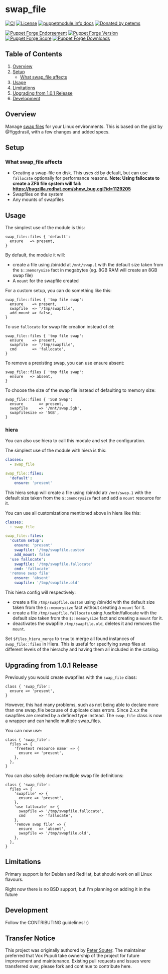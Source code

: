 # swap_file

[![CI](https://github.com/voxpupuli/puppet-swap_file/actions/workflows/ci.yml/badge.svg)](https://github.com/voxpupuli/puppet-swap_file/actions/workflows/ci.yml)
[![License](https://img.shields.io/github/license/voxpupuli/puppet-swap_file.svg)](https://github.com/voxpupuli/puppet-swap_file/blob/main/LICENSE)
[![puppetmodule.info docs](https://www.puppetmodule.info/images/badge.png)](https://www.puppetmodule.info/m/puppet-swap_files)
[![Donated by petems](https://img.shields.io/badge/donated%20by-petems-fb7047.svg)](#transfer-notice)

[![Puppet Forge Endorsement](https://img.shields.io/puppetforge/e/puppet/swap_file.svg)](https://forge.puppetlabs.com/puppet/swap_file)
[![Puppet Forge Version](https://img.shields.io/puppetforge/v/puppet/swap_file.svg)](https://forge.puppetlabs.com/puppet/swap_file)
[![Puppet Forge Score](https://img.shields.io/puppetforge/f/puppet/swap_file.svg)](https://forge.puppetlabs.com/puppet/swap_file)
[![Puppet Forge Downloads](https://img.shields.io/puppetforge/dt/puppet/swap_file.svg)](https://forge.puppetlabs.com/puppet/swap_file)

## Table of Contents

1. [Overview](#overview)
1. [Setup](#setup)
    * [What swap_file affects](#what-swap_file-affects)
1. [Usage](#usage)
1. [Limitations](#limitations)
1. [Upgrading from 1.0.1 Release](#upgrading-from-101-release)
1. [Development](#development)

## Overview

Manage [swap files](http://en.wikipedia.org/wiki/Paging) for your Linux environments. This is based on the gist by @Yggdrasil, with a few changes and added specs.

## Setup

### What swap_file affects

* Creating a swap-file on disk. This uses `dd` by default, but can use `fallocate` optionally for performance reasons.
**Note: Using fallocate to create a ZFS file system will fail: <https://bugzilla.redhat.com/show_bug.cgi?id=1129205>**
* Swapfiles on the system
* Any mounts of swapfiles

## Usage

The simplest use of the module is this:

```puppet
swap_file::files { 'default':
  ensure   => present,
}
```

By default, the module it will:

* create a file using /bin/dd at `/mnt/swap.1` with the default size taken from the `$::memorysize` fact in megabytes (eg. 8GB RAM will create an 8GB swap file)
* A `mount` for the swapfile created

For a custom setup, you can do something like this:

```puppet
swap_file::files { 'tmp file swap':
  ensure    => present,
  swapfile  => '/tmp/swapfile',
  add_mount => false,
}
```

To use `fallocate` for swap file creation instead of `dd`:

```puppet
swap_file::files { 'tmp file swap':
  ensure    => present,
  swapfile  => '/tmp/swapfile',
  cmd       => 'fallocate',
}
```

To remove a prexisting swap, you can use ensure absent:

```puppet
swap_file::files { 'tmp file swap':
  ensure   => absent,
}
```

To choose the size of the swap file instead of defaulting to memory size:

```puppet
swap_file::files { '5GB Swap':
  ensure       => present,
  swapfile     => '/mnt/swap.5gb',
  swapfilesize => '5GB',
}
```

### hiera

You can also use hiera to call this module and set the configuration.

The simplest use of the module with hiera is this:

```yaml
classes:
  - swap_file

swap_file::files:
  'default':
    ensure: 'present'
```

This hiera setup will create a file using /bin/dd atr `/mnt/swap.1` with the default size taken from the `$::memorysize` fact and add a  `mount` resource for it.

You can use all customizations mentioned above in hiera like this:

```yaml
classes:
  - swap_file

swap_file::files:
  'custom setup':
    ensure: 'present'
    swapfile: '/tmp/swapfile.custom'
    add_mount: false
  'use fallocate':
    swapfile: '/tmp/swapfile.fallocate'
    cmd: 'fallocate'
  'remove swap file'
    ensure: 'absent'
    swapfile: '/tmp/swapfile.old'
```

This hiera config will respectively:

* create a file `/tmp/swapfile.custom` using /bin/dd with the default size taken from the `$::memorysize` fact without creating a `mount` for it.
* create a file `/tmp/swapfile.fallocate` using /usr/bin/fallocate with the default size taken from the `$::memorysize` fact and creating a `mount` for it.
* deactivates the swapfile `/tmp/swapfile.old`, deletes it and removes the `mount`.

Set `$files_hiera_merge` to `true` to merge all found instances of `swap_file::files` in Hiera. This is useful for specifying swap files at different levels of the hierachy and having them all included in the catalog.

## Upgrading from 1.0.1 Release

Previously you would create swapfiles with the `swap_file` class:

```puppet
class { 'swap_file':
  ensure => 'present',
}
```

However, this had many problems, such as not being able to declare more than one swap_file because of duplicate class errors.
Since 2.x.x the swapfiles are created by a defined type instead. The `swap_file` class is now a wrapper and can handle multiple swap_files.

You can now use:

```puppet
class { 'swap_file':
  files => {
    'freetext resource name' => {
      ensure => 'present',
    },
  },
}
```

You can also safely declare mutliple swap file definitions:

```puppet
class { 'swap_file':
  files => {
    'swapfile' => {
      ensure => 'present',
    },
    'use fallocate' => {
      swapfile => '/tmp/swapfile.fallocate',
      cmd      => 'fallocate',
    },
    'remove swap file' => {
      ensure   => 'absent',
      swapfile => '/tmp/swapfile.old',
    },
  },
}
```

## Limitations

Primary support is for Debian and RedHat, but should work on all Linux flavours.

Right now there is no BSD support, but I'm planning on adding it in the future

## Development

Follow the CONTRIBUTING guidelines! :)

## Transfer Notice

This project was originally authored by [Peter Souter](https://github.com/petems).
The maintainer preferred that Vox Pupuli take ownership of the project for future improvement and maintenance.
Existing pull requests and issues were transferred over, please fork and continue to contribute here.
